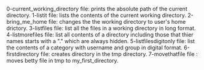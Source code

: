 0-current_working_directory file: prints the absolute path of the current directory.
1-listit file: lists the contents of the current working directory.
2-bring_me_home file: changes the the working directory to user's home drictory.
3-listfiles file: list all the files in a working directory in long format.
4-listmorefiles file: list all contents of a directory including those that thier names starts with a "." which are always hidden.
5-listfilesdigitonly file: list the contents of a category with username and group in digital format.
6-firstdirectory file: creates directory in the tmp directory.
7-movethatfile file : moves betty file in tmp to my_first_directory.
